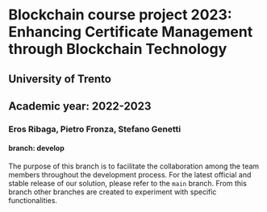 # Blockchain course project 2023: Enhancing Certificate Management through Blockchain Technology
## University of Trento
## Academic year: 2022-2023
### Eros Ribaga, Pietro Fronza, Stefano Genetti

#### branch: develop

The purpose of this branch is to facilitate the collaboration among the team members throughout the development process. For the latest official and stable release of our solution, please refer to the `main` branch.
From this branch other branches are created to experiment with specific functionalities.
